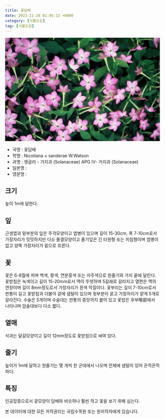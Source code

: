 ```yaml
---
title: 꽃담배
date: 2023-11-28 01:05:12 +0800
category: [식물도감]
tag: [식물도감]
---
```




![꽃담배](/assets/img/fileUpload/plants/basic/Solanaceae/Nicotiana/17547/1_th2.JPG)
- 국명 : 꽃담배
- 학명 : Nicotiana × sanderae W.Watson
- 과명 : 앵글러 - 가지과 (Solanaceae) APG Ⅳ- 가지과 (Solanaceae)
- 일본명 : 
- 영문명 : 


## 크기
높이 1m에 달한다.
## 잎
근생엽과 밑부분의 잎은 주걱모양이고 엽병이 있으며 길이 15-30cm, 폭 7-10cm로서 가장자리가 밋밋하지만 다소 물결모양이고 줄기잎은 긴 타원형 또는 피침형이며 엽병이 없고 양쪽 가장자리가 밑으로 흐른다.
## 꽃
꽃은 6-8월에 피며 백색, 황색, 연분홍색 또는 자주색으로 원줄기와 가지 끝에 달린다. 꽃받침은 녹색이고 길이 15-20mm로서 맥이 뚜렷하며 5갈래로 갈라지고 열편은 맥의 연장이며 길이 8mm정도로서 가장자리가 흰색 막질이다. 꽃부리는 길이 7-10cm로서 판통이 길고 꽃받침과 더불어 겉에 샘털이 있으며 윗부분이 굵고 가장자리가 얕게 5개로 갈라진다. 수술은 5개이며 수술대는 판통의 중앙까지 붙어 있고 꽃밥은 후부喉部에서 나타나며 암술대보다 다소 짧다.
## 열매
삭과는 달걀모양이고 길이 12mm정도로 꽃받침으로 싸여 있다.
## 줄기
높이가 1m에 달하고 원줄기는 몇 개씩 한 군데에서 나오며 전체에 샘털이 있어 끈적끈적하다.
## 특징
인공잡종으로서 겉모양이 담배와 비슷하나 훨씬 작고 꽃을 보기 위해 심는다.






본 데이터에 대한 모든 저작권리는 국립수목원 또는 원저작자에게 있습니다.

